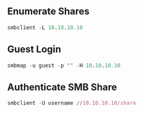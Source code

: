 ## Enumerate Shares

```nix
smbclient -L 10.10.10.10
```

## Guest Login

```nix
smbmap -u guest -p "" -H 10.10.10.10
```

## Authenticate SMB Share

```nix
smbclient -U username //10.10.10.10/share
```